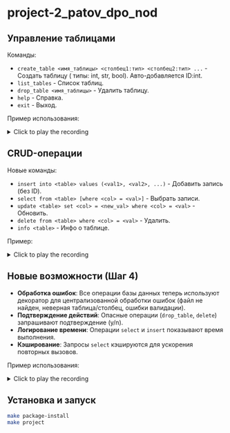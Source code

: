 # project-2_patov_dpo_nod

## Управление таблицами

Команды:

- `create_table <имя_таблицы> <столбец1:тип> <столбец2:тип> ...` - Создать таблицу (
  типы: int, str, bool). Авто-добавляется ID:int.
- `list_tables` - Список таблиц.
- `drop_table <имя_таблицы>` - Удалить таблицу.
- `help` - Справка.
- `exit` - Выход.

Пример использования:
<details>
<summary>Click to play the recording</summary>

<a title="Labyrinth of Treasures Demo" href="https://asciinema.org/a/eBWgUxX9o3EUConARdGK8DlDU?autoplay=1" target="_blank">
<img src="https://asciinema.org/a/eBWgUxX9o3EUConARdGK8DlDU.svg" style="max-width:100%;" alt="asciicast" />
</a>
</details>

## CRUD-операции

Новые команды:
- `insert into <table> values (<val1>, <val2>, ...)` - Добавить запись (без ID).
- `select from <table> [where <col> = <val>]` - Выбрать записи.
- `update <table> set <col> = <new_val> where <col> = <val>` - Обновить.
- `delete from <table> where <col> = <val>` - Удалить.
- `info <table>` - Инфо о таблице.

Пример:
<details>
<summary>Click to play the recording</summary>

<a title="Labyrinth of Treasures Demo" href="https://asciinema.org/a/f77820xJ0Lp50UddEzGkn3rba?autoplay=1" target="_blank">
<img src="https://asciinema.org/a/f77820xJ0Lp50UddEzGkn3rba.svg" style="max-width:100%;" alt="asciicast" />
</a>
</details>

## Новые возможности (Шаг 4)

- **Обработка ошибок**: Все операции базы данных теперь используют декоратор для централизованной обработки ошибок (файл не найден, неверная таблица/столбец, ошибки валидации).
- **Подтверждение действий**: Опасные операции (`drop_table`, `delete`) запрашивают подтверждение (y/n).
- **Логирование времени**: Операции `select` и `insert` показывают время выполнения.
- **Кэширование**: Запросы `select` кэшируются для ускорения повторных вызовов.

Пример использования:
<details>
<summary>Click to play the recording</summary>

<a title="Labyrinth of Treasures Demo" href="https://asciinema.org/a/k0nxLYiiykd2e5fh9QGMi0Poa?autoplay=1" target="_blank">
<img src="https://asciinema.org/a/k0nxLYiiykd2e5fh9QGMi0Poa.svg" style="max-width:100%;" alt="asciicast" />
</a>
</details>

## Установка и запуск

```bash
make package-install
make project
```



